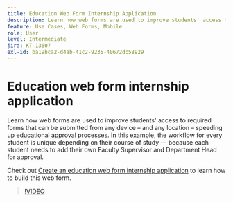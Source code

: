 ```yaml
---
title: Education Web Form Internship Application
description: Learn how web forms are used to improve students' access to required forms
feature: Use Cases, Web Forms, Mobile
role: User
level: Intermediate
jira: KT-13607
exl-id: ba19bca2-d4ab-41c2-9235-40672dc58929
---
```

# Education web form internship application

Learn how web forms are used to improve students' access to required forms that can be submitted from any device – and any location – speeding up educational approval processes. In this example, the workflow for every student is unique depending on their course of study — because each student needs to add their own Faculty Supervisor and Department Head for approval.

Check out [Create an education web form internship application](usecase-edu-intern-create.md) to learn how to build this web form.

>[!VIDEO](https://video.tv.adobe.com/v/3421773?quality=12&learn=on&hidetitle=true)
